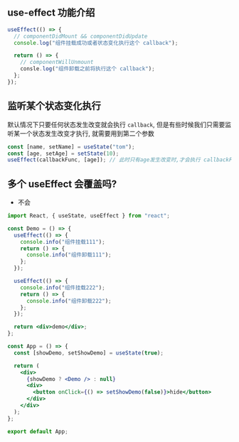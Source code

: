 ## use-effect 功能介绍

```jsx
useEffect(() => {
  // componentDidMount && componentDidUpdate
  console.log("组件挂载成功或者状态变化执行这个 callback");

  return () => {
    // componentWillUnmount
    consle.log("组件卸载之前将执行这个 callback");
  };
});
```

## 监听某个状态变化执行

默认情况下只要任何状态发生改变就会执行 `callback`, 但是有些时候我们只需要监听某一个状态发生改变才执行, 就需要用到第二个参数

```jsx
const [name, setName] = useState("tom");
const [age, setAge] = setState(10);
useEffect(callbackFunc, [age]); // 此时只有age发生改变时,才会执行 callbackFunc
```

## 多个 useEffect 会覆盖吗?

- 不会

```jsx
import React, { useState, useEffect } from "react";

const Demo = () => {
  useEffect(() => {
    console.info("组件挂载111");
    return () => {
      console.info("组件卸载111");
    };
  });

  useEffect(() => {
    console.info("组件挂载222");
    return () => {
      console.info("组件卸载222");
    };
  });

  return <div>demo</div>;
};

const App = () => {
  const [showDemo, setShowDemo] = useState(true);

  return (
    <div>
      {showDemo ? <Demo /> : null}
      <div>
        <button onClick={() => setShowDemo(false)}>hide</button>
      </div>
    </div>
  );
};

export default App;
```
